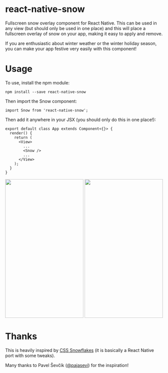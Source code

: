 # react-native-snow
Fullscreen snow overlay component for React Native.  This can be used in any
view (but should only be used in one place) and this will place a fullscreen
overlay of snow on your app, making it easy to apply and remove.

If you are enthusiastic about winter weather or the winter holiday season, you
can make your app festive very easily with this component!

# Usage
To use, install the npm module:
```
npm install --save react-native-snow
```

Then import the Snow component:
```
import Snow from 'react-native-snow';
```

Then add it anywhere in your JSX (you should only do this in one place!):
```
export default class App extends Component<{}> {
  render() {
    return (
      <View>
        ...
        <Snow />
        ...
      </View>
    );
  }
}
```

<img src="https://s3.amazonaws.com/react-native-snow-screenshots/android.png" width="250" height="444" /> <img src="https://s3.amazonaws.com/react-native-snow-screenshots/ios.png" width="250" height="444" />

# Thanks

This is heavily inspired by [CSS Snowflakes](https://pajasevi.github.io/CSSnowflakes/) (it is basically a React Native port with some tweaks).

Many thanks to Pavel Ševčík ([@pajasevi](https://twitter.com/pajasevi)) for the inspiration!
